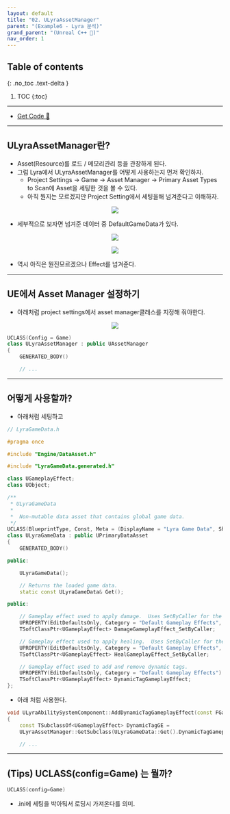 ```yaml
---
layout: default
title: "02. ULyraAssetManager"
parent: "(Example6 - Lyra 분석)"
grand_parent: "(Unreal C++ 🚀)"
nav_order: 1
---
```


## Table of contents
{: .no_toc .text-delta }

1. TOC
{:toc}

---

* [Get Code 🌟](https://github.com/Arthur880708/LyraClone/tree/1)

---

## ULyraAssetManager란?

* Asset(Resource)를 로드 / 메모리관리 등을 관장하게 된다.
* 그럼 Lyra에서 ULyraAssetManager를 어떻게 사용하는지 먼저 확인하자.
    * Project Settings -> Game -> Asset Manager -> Primary Asset Types to Scan에 Asset을 세팅한 것을 볼 수 있다.
    * 아직 뭔지는 모르겠지만 Project Setting에서 세팅을해 넘겨준다고 이해하자.

<p align="center">
  <img src="https://taehyungs-programming-blog.github.io/blog/assets/images/unreal/unreal_cpp_6/ucpp6-2-1.png"/>
</p>

* 세부적으로 보자면 넘겨준 데이터 중 DefaultGameData가 있다.

<p align="center">
  <img src="https://taehyungs-programming-blog.github.io/blog/assets/images/unreal/unreal_cpp_6/ucpp6-2-2.png"/>
</p>

<p align="center">
  <img src="https://taehyungs-programming-blog.github.io/blog/assets/images/unreal/unreal_cpp_6/ucpp6-2-3.png"/>
</p>

* 역시 아직은 뭔진모르겠으나 Effect를 넘겨준다.

---

## UE에서 Asset Manager 설정하기

* 아래처럼 project settings에서 asset manager클래스를 지정해 줘야한다.

<p align="center">
  <img src="https://taehyungs-programming-blog.github.io/blog/assets/images/unreal/unreal_cpp_6/ucpp6-2-4.png"/>
</p>

```cpp
UCLASS(Config = Game)
class ULyraAssetManager : public UAssetManager
{
	GENERATED_BODY()

    // ...
```

---

## 어떻게 사용할까?

* 아래처럼 세팅하고

```cpp
// LyraGameData.h

#pragma once

#include "Engine/DataAsset.h"

#include "LyraGameData.generated.h"

class UGameplayEffect;
class UObject;

/**
 * ULyraGameData
 *
 *	Non-mutable data asset that contains global game data.
 */
UCLASS(BlueprintType, Const, Meta = (DisplayName = "Lyra Game Data", ShortTooltip = "Data asset containing global game data."))
class ULyraGameData : public UPrimaryDataAsset
{
	GENERATED_BODY()

public:

	ULyraGameData();

	// Returns the loaded game data.
	static const ULyraGameData& Get();

public:

	// Gameplay effect used to apply damage.  Uses SetByCaller for the damage magnitude.
	UPROPERTY(EditDefaultsOnly, Category = "Default Gameplay Effects", meta = (DisplayName = "Damage Gameplay Effect (SetByCaller)"))
	TSoftClassPtr<UGameplayEffect> DamageGameplayEffect_SetByCaller;

	// Gameplay effect used to apply healing.  Uses SetByCaller for the healing magnitude.
	UPROPERTY(EditDefaultsOnly, Category = "Default Gameplay Effects", meta = (DisplayName = "Heal Gameplay Effect (SetByCaller)"))
	TSoftClassPtr<UGameplayEffect> HealGameplayEffect_SetByCaller;

	// Gameplay effect used to add and remove dynamic tags.
	UPROPERTY(EditDefaultsOnly, Category = "Default Gameplay Effects")
	TSoftClassPtr<UGameplayEffect> DynamicTagGameplayEffect;
};
```

* 아래 처럼 사용한다.

```cpp
void ULyraAbilitySystemComponent::AddDynamicTagGameplayEffect(const FGameplayTag& Tag)
{
	const TSubclassOf<UGameplayEffect> DynamicTagGE = 
    ULyraAssetManager::GetSubclass(ULyraGameData::Get().DynamicTagGameplayEffect);

    // ...
```

---

## (Tips) UCLASS(config=Game) 는 뭘까?

```cpp
UCLASS(config=Game)
```

* .ini에 세팅을 박아둬서 로딩시 가져온다를 의미.

